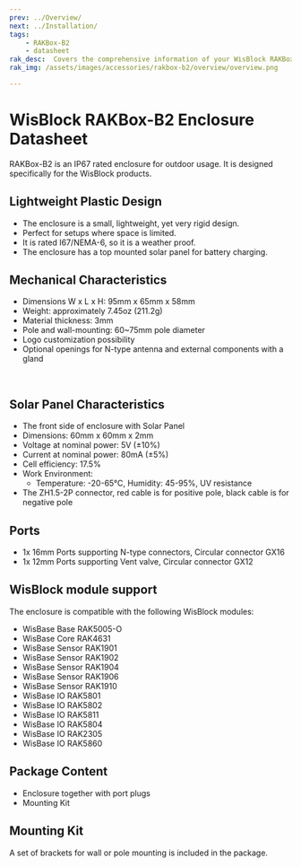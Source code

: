 ```yaml
---
prev: ../Overview/
next: ../Installation/
tags:
    - RAKBox-B2
    - datasheet
rak_desc:  Covers the comprehensive information of your WisBlock RAKBox-B2 Enclosure to help you in using it. This information includes technical specifications and characteristics.
rak_img: /assets/images/accessories/rakbox-b2/overview/overview.png

---
```

# WisBlock RAKBox-B2 Enclosure Datasheet

RAKBox-B2 is an IP67 rated enclosure for outdoor usage. It is designed specifically for the WisBlock products.

## Lightweight Plastic Design

- The enclosure is a small, lightweight, yet very rigid design.
- Perfect for setups where space is limited.
- It is rated I67/NEMA-6, so it is a weather proof.
- The enclosure has a top mounted solar panel for battery charging.

<rk-img
  src="/assets/images/accessories/rakbox-b2/datasheet/overview.png"
  width="40%"
  caption="RAKBox-B2 Enclosure Overview"
/>

## Mechanical Characteristics

- Dimensions W x L x H: 95mm x 65mm x 58mm
- Weight: approximately 7.45oz (211.2g)
- Material thickness: 3mm
- Pole and wall-mounting: 60~75mm pole diameter
- Logo customization possibility
- Optional openings for N-type antenna and external components with a gland

<br>

<rk-img
  src="/assets/images/accessories/rakbox-b2/datasheet/enclosure.png"
  width="30%"
  caption="RAKbox B2 Enclosure"
/>


## Solar Panel Characteristics

- The front side of enclosure with Solar Panel
- Dimensions: 60mm x 60mm x 2mm
- Voltage at nominal power: 5V (±10%)
- Current at nominal power: 80mA (±5%)
- Cell efficiency: 17.5%
- Work Environment:
  - Temperature: -20-65°C, Humidity: 45-95%, UV resistance
- The ZH1.5-2P connector, red cable is for positive pole, black cable is for negative pole

<rk-img
  src="/assets/images/accessories/rakbox-b2/datasheet/connector.png"
  width="30%"
  caption="Solar Panel Connector "
/>



## Ports

- 1x 16mm Ports supporting N-type connectors, Circular connector GX16
- 1x 12mm Ports supporting Vent valve, Circular connector GX12

## WisBlock module support

The enclosure is compatible with the following WisBlock modules:

- WisBase Base RAK5005-O
- WisBase Core RAK4631
- WisBase Sensor RAK1901
- WisBase Sensor RAK1902
- WisBase Sensor RAK1904
- WisBase Sensor RAK1906
- WisBase Sensor RAK1910
- WisBase IO RAK5801
- WisBase IO RAK5802
- WisBase IO RAK5811
- WisBase IO RAK5804
- WisBase IO RAK2305
- WisBase IO RAK5860

## Package Content

- Enclosure together with port plugs
- Mounting Kit

## Mounting Kit

A set of brackets for wall or pole mounting is included in the package.

<rk-img
  src="/assets/images/accessories/rakbox-b2/datasheet/mounting-kit.png"
  width="80%"
  caption="Mounting Kit"
/>
